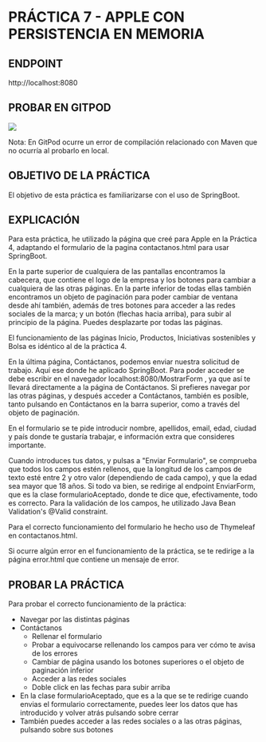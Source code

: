 # PRÁCTICA 7 - APPLE CON PERSISTENCIA EN MEMORIA

## ENDPOINT
http://localhost:8080

## PROBAR EN GITPOD 

[![](https://gitpod.io/button/open-in-gitpod.svg)](https://gitpod.io/#https://github.com/evamanriquesz/practica5)

Nota: En GitPod ocurre un error de compilación relacionado con Maven que no ocurría al probarlo en local.

## OBJETIVO DE LA PRÁCTICA
El objetivo de esta práctica es familiarizarse con el uso de SpringBoot.

## EXPLICACIÓN

Para esta práctica, he utilizado la página que creé para Apple en la Práctica 4, adaptando el formulario de la pagina contactanos.html para 
usar SpringBoot. 

En la parte superior de cualquiera de las pantallas encontramos la cabecera, que contiene el logo de la empresa y los
botones para cambiar a cualquiera de las otras páginas. En la parte inferior de todas ellas también encontramos un objeto 
de paginación para poder cambiar de ventana desde ahí también, además de tres botones para acceder a las redes sociales de la marca; 
y un botón (flechas hacia arriba), para subir al principio de la página. Puedes desplazarte por todas las páginas. 

El funcionamiento de las páginas Inicio, Productos, Iniciativas sostenibles y Bolsa es idéntico al de la práctica 4.

En la última página, Contáctanos, podemos enviar nuestra solicitud de trabajo. Aquí ese donde he aplicado SpringBoot. 
Para poder acceder se debe escribir en el navegador  localhost:8080/MostrarForm  , ya que así te llevará directamente 
a la página de Contáctanos. Si prefieres navegar por las otras páginas, y después acceder a Contáctanos, también es posible, 
tanto pulsando en Contáctanos en la barra superior, como a través del objeto de paginación. 

En el formulario se te pide introducir nombre, apellidos, email, edad, ciudad y país donde te gustaría trabajar, e información
extra que consideres importante. 

Cuando introduces tus datos, y pulsas a "Enviar Formulario", se comprueba que todos los campos estén rellenos, que la longitud de 
los campos de texto esté entre 2 y otro valor (dependiendo de cada campo), y que la edad sea mayor que 18 años. 
Si todo va bien, se redirige al endpoint EnviarForm, que es la clase formularioAceptado, donde te dice que, efectivamente, todo es correcto. Para la validación de los campos, 
he utilizado Java Bean Validation's @Valid constraint. 

Para el correcto funcionamiento del formulario he hecho uso de Thymeleaf en contactanos.html. 

Si ocurre algún error en el funcionamiento de la práctica, se te redirige a la página error.html que contiene un mensaje de error. 



## PROBAR LA PRÁCTICA

Para probar el correcto funcionamiento de la práctica: 
* Navegar por las distintas páginas
* Contáctanos
  * Rellenar el formulario
  * Probar a equivocarse rellenando los campos para ver cómo te avisa de los errores
  * Cambiar de página usando los botones superiores o el objeto de paginación inferior
  * Acceder a las redes sociales
  * Doble click en las fechas para subir arriba
* En la clase formularioAceptado, que es a la que se te redirige cuando envias el formulario correctamente, puedes leer los datos que 
has introducido y volver atrás pulsando sobre cerrar
* También puedes acceder a las redes sociales o a las otras páginas, pulsando sobre sus botones

